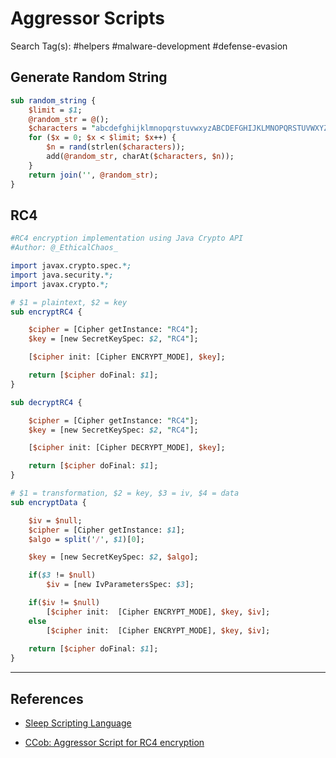 # Aggressor Scripts

Search Tag(s): #helpers #malware-development #defense-evasion

## Generate Random String

```perl
sub random_string {
	$limit = $1;
	@random_str = @();
	$characters = "abcdefghijklmnopqrstuvwxyzABCDEFGHIJKLMNOPQRSTUVWXYZ";
	for ($x = 0; $x < $limit; $x++) {
		$n = rand(strlen($characters));
		add(@random_str, charAt($characters, $n));
	}
	return join('', @random_str);
}
```

## RC4

```perl
#RC4 encryption implementation using Java Crypto API
#Author: @_EthicalChaos_

import javax.crypto.spec.*;
import java.security.*;
import javax.crypto.*;

# $1 = plaintext, $2 = key
sub encryptRC4 {

    $cipher = [Cipher getInstance: "RC4"];
    $key = [new SecretKeySpec: $2, "RC4"];

    [$cipher init: [Cipher ENCRYPT_MODE], $key];

    return [$cipher doFinal: $1];
}

sub decryptRC4 {

    $cipher = [Cipher getInstance: "RC4"];
    $key = [new SecretKeySpec: $2, "RC4"];

    [$cipher init: [Cipher DECRYPT_MODE], $key];

    return [$cipher doFinal: $1];
}

# $1 = transformation, $2 = key, $3 = iv, $4 = data
sub encryptData {

    $iv = $null;
    $cipher = [Cipher getInstance: $1];
    $algo = split('/', $1)[0];

    $key = [new SecretKeySpec: $2, $algo];

    if($3 != $null)
        $iv = [new IvParametersSpec: $3];

    if($iv != $null)
        [$cipher init:  [Cipher ENCRYPT_MODE], $key, $iv];
    else
        [$cipher init:  [Cipher ENCRYPT_MODE], $key, $iv];        
    
    return [$cipher doFinal: $1];
}
```

---
## References

- [Sleep Scripting Language](http://sleep.dashnine.org/manual/index.html)

- [CCob: Aggressor Script for RC4 encryption ](https://gist.github.com/CCob/9dd8de00c2c6ad069301a225589223fa)